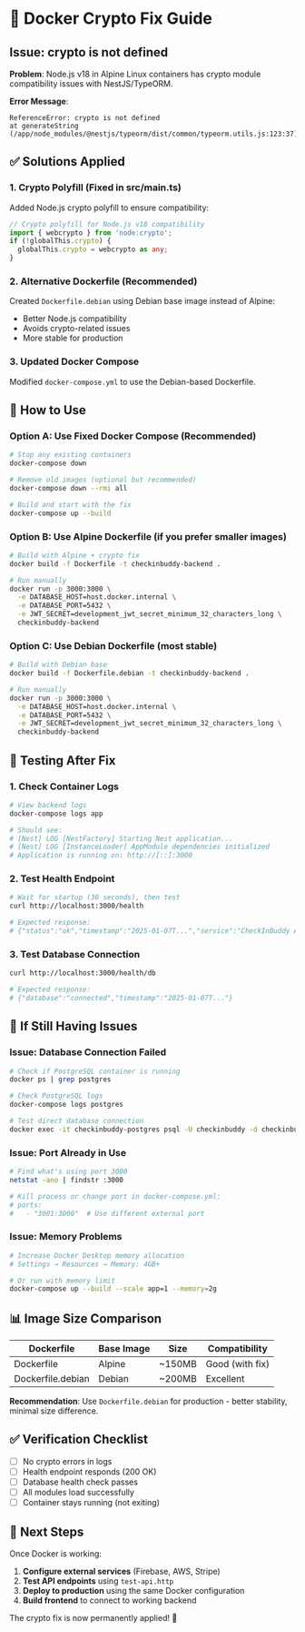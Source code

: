# 🐳 Docker Crypto Fix Guide

## Issue: crypto is not defined

**Problem**: Node.js v18 in Alpine Linux containers has crypto module compatibility issues with NestJS/TypeORM.

**Error Message**:
```
ReferenceError: crypto is not defined
at generateString (/app/node_modules/@nestjs/typeorm/dist/common/typeorm.utils.js:123:37)
```

## ✅ Solutions Applied

### 1. Crypto Polyfill (Fixed in src/main.ts)
Added Node.js crypto polyfill to ensure compatibility:
```typescript
// Crypto polyfill for Node.js v18 compatibility
import { webcrypto } from 'node:crypto';
if (!globalThis.crypto) {
  globalThis.crypto = webcrypto as any;
}
```

### 2. Alternative Dockerfile (Recommended)
Created `Dockerfile.debian` using Debian base image instead of Alpine:
- Better Node.js compatibility
- Avoids crypto-related issues
- More stable for production

### 3. Updated Docker Compose
Modified `docker-compose.yml` to use the Debian-based Dockerfile.

## 🚀 How to Use

### Option A: Use Fixed Docker Compose (Recommended)
```bash
# Stop any existing containers
docker-compose down

# Remove old images (optional but recommended)
docker-compose down --rmi all

# Build and start with the fix
docker-compose up --build
```

### Option B: Use Alpine Dockerfile (if you prefer smaller images)
```bash
# Build with Alpine + crypto fix
docker build -f Dockerfile -t checkinbuddy-backend .

# Run manually
docker run -p 3000:3000 \
  -e DATABASE_HOST=host.docker.internal \
  -e DATABASE_PORT=5432 \
  -e JWT_SECRET=development_jwt_secret_minimum_32_characters_long \
  checkinbuddy-backend
```

### Option C: Use Debian Dockerfile (most stable)
```bash
# Build with Debian base
docker build -f Dockerfile.debian -t checkinbuddy-backend .

# Run manually
docker run -p 3000:3000 \
  -e DATABASE_HOST=host.docker.internal \
  -e DATABASE_PORT=5432 \
  -e JWT_SECRET=development_jwt_secret_minimum_32_characters_long \
  checkinbuddy-backend
```

## 🧪 Testing After Fix

### 1. Check Container Logs
```bash
# View backend logs
docker-compose logs app

# Should see:
# [Nest] LOG [NestFactory] Starting Nest application...
# [Nest] LOG [InstanceLoader] AppModule dependencies initialized
# Application is running on: http://[::]:3000
```

### 2. Test Health Endpoint
```bash
# Wait for startup (30 seconds), then test
curl http://localhost:3000/health

# Expected response:
# {"status":"ok","timestamp":"2025-01-07T...","service":"CheckInBuddy API","version":"1.0.0"}
```

### 3. Test Database Connection
```bash
curl http://localhost:3000/health/db

# Expected response:
# {"database":"connected","timestamp":"2025-01-07T..."}
```

## 🔧 If Still Having Issues

### Issue: Database Connection Failed
```bash
# Check if PostgreSQL container is running
docker ps | grep postgres

# Check PostgreSQL logs
docker-compose logs postgres

# Test direct database connection
docker exec -it checkinbuddy-postgres psql -U checkinbuddy -d checkinbuddy -c "SELECT version();"
```

### Issue: Port Already in Use
```bash
# Find what's using port 3000
netstat -ano | findstr :3000

# Kill process or change port in docker-compose.yml:
# ports:
#   - "3001:3000"  # Use different external port
```

### Issue: Memory Problems
```bash
# Increase Docker Desktop memory allocation
# Settings → Resources → Memory: 4GB+

# Or run with memory limit
docker-compose up --build --scale app=1 --memory=2g
```

## 📊 Image Size Comparison

| Dockerfile | Base Image | Size | Compatibility |
|------------|------------|------|---------------|
| Dockerfile | Alpine | ~150MB | Good (with fix) |
| Dockerfile.debian | Debian | ~200MB | Excellent |

**Recommendation**: Use `Dockerfile.debian` for production - better stability, minimal size difference.

## ✅ Verification Checklist

- [ ] No crypto errors in logs
- [ ] Health endpoint responds (200 OK)
- [ ] Database health check passes
- [ ] All modules load successfully
- [ ] Container stays running (not exiting)

## 🚀 Next Steps

Once Docker is working:
1. **Configure external services** (Firebase, AWS, Stripe)
2. **Test API endpoints** using `test-api.http`
3. **Deploy to production** using the same Docker configuration
4. **Build frontend** to connect to working backend

The crypto fix is now permanently applied! 🎉 